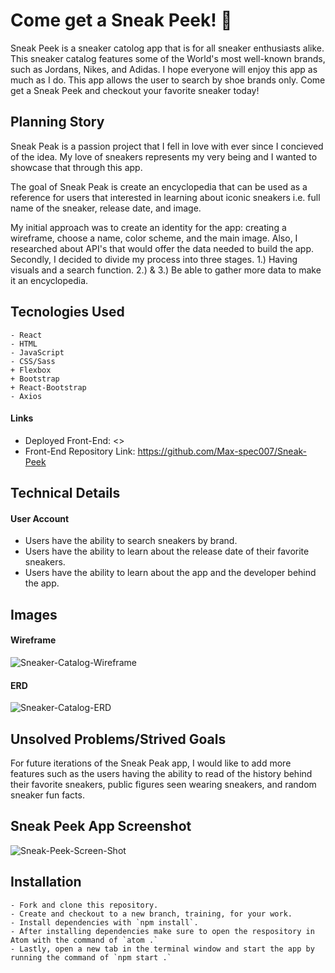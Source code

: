 # Come get a Sneak Peek! 👟
Sneak Peek is a sneaker catolog app that is for all sneaker enthusiasts alike. This sneaker catalog features some of the World&#39;s most well-known brands, such as Jordans, Nikes, and Adidas. I hope everyone will enjoy this app as much as I do. This app allows the user to search by shoe brands only. Come get a Sneak Peek and checkout your favorite sneaker today!
## Planning Story
Sneak Peak is a passion project that I fell in love with ever since I concieved of the idea. My love of sneakers represents my very being and I wanted to showcase that through this app.

The goal of Sneak Peak is create an encyclopedia that can be used as a reference for users that interested in learning about iconic sneakers i.e. full name of the sneaker, release date, and image.

My initial approach was to create an identity for the app: creating a wireframe, choose a name, color scheme, and the main image. Also, I researched about API's that would offer the data needed to build the app. Secondly, I decided to divide my process into three stages. 1.) Having visuals and a search function. 2.) & 3.) Be able to gather more data to make it an encyclopedia.
## Tecnologies Used
    - React
    - HTML
    - JavaScript
    - CSS/Sass
    + Flexbox
    + Bootstrap
    + React-Bootstrap
    - Axios
#### Links
-   Deployed Front-End: <>
-   Front-End Repository Link: <https://github.com/Max-spec007/Sneak-Peek>
## Technical Details
#### User Account
-   Users have the ability to search sneakers by brand.
-   Users have the ability to learn about the release date of their favorite sneakers.
-   Users have the ability to learn about the app and the developer behind the app.
## Images
#### Wireframe
![Sneaker-Catalog-Wireframe](https://user-images.githubusercontent.com/61510535/114315789-7ca41280-9ace-11eb-9084-34450fbec08f.png)
#### ERD
![Sneaker-Catalog-ERD](https://user-images.githubusercontent.com/61510535/114315858-e3c1c700-9ace-11eb-8da1-6eb15e036ab2.png)
## Unsolved Problems/Strived Goals
For future iterations of the Sneak Peak app, I would like to add more
features such as the users having the ability to read of the history behind their favorite sneakers, public figures seen wearing sneakers, and random sneaker fun facts.
## Sneak Peek App Screenshot
![Sneak-Peek-Screen-Shot](https://user-images.githubusercontent.com/61510535/114316354-2d131600-9ad1-11eb-9e81-9cf6194dfe50.png)
## Installation
    - Fork and clone this repository.
    - Create and checkout to a new branch, training, for your work.
    - Install dependencies with `npm install`.
    - After installing dependencies make sure to open the respository in Atom with the command of `atom .`
    - Lastly, open a new tab in the terminal window and start the app by running the command of `npm start .`
